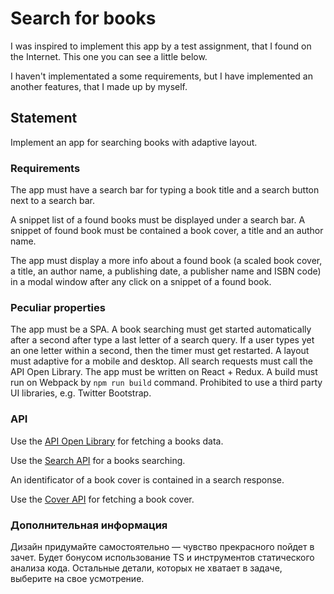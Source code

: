 # Search for books

I was inspired to implement this app by a test assignment, that I found on the Internet. This one you can see a little below.

I haven't implementated a some requirements, but I have implemented an another features, that I made up by myself.

## Statement	

Implement an app for searching books with adaptive layout.

### Requirements

The app must have a search bar for typing a book title and a search button next to a search bar.

A snippet list of a found books must be displayed under a search bar. A snippet of found book must be contained a book cover, a title and an author name.

The app must display a more info about a found book (a scaled book cover, a title, an author name, a publishing date, a publisher name and ISBN code) in a modal window after any click on a snippet of a found book.

### Peculiar properties

The app must be a SPA.
A book searching must get started automatically after a second after type a last letter of a search query. If a user types yet an one letter within a second, then the timer must get restarted.
A layout must adaptive for a mobile and desktop.
All search requests must call the API Open Library.
The app must be written on React + Redux.
A build must run on Webpack by `npm run build` command.
Prohibited to use a third party UI libraries, e.g. Twitter Bootstrap.

### API

Use the [API Open Library](https://openlibrary.org/developers/api) for fetching a books data.

Use the [Search API](https://openlibrary.org/dev/docs/api/search) for a books searching.

An identificator of a book cover is contained in a search response.

Use the [Cover API](https://openlibrary.org/dev/docs/api/covers) for fetching a book cover.

### Дополнительная информация

Дизайн придумайте самостоятельно — чувство прекрасного пойдет в зачет. Будет бонусом использование TS и инструментов статического анализа кода. Остальные детали, которых не хватает в задаче, выберите на свое усмотрение.

